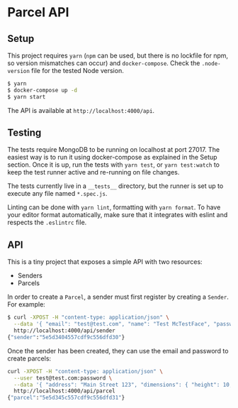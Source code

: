# Parcel API

## Setup

This project requires `yarn` (`npm` can be used, but there is no lockfile for npm, so version mismatches can occur) and `docker-compose`. Check the `.node-version` file for the tested Node version.

```bash
$ yarn
$ docker-compose up -d
$ yarn start
```

The API is available at `http://localhost:4000/api`.

## Testing

The tests require MongoDB to be running on localhost at port 27017. The easiest way is to run it using docker-compose as explained
in the Setup section. Once it is up, run the tests with `yarn test`, or `yarn test:watch` to keep the test runner active and re-running
on file changes.

The tests currently live in a `__tests__` directory, but the runner is set up to execute any file named `*.spec.js`.

Linting can be done with `yarn lint`, formatting with `yarn format`. To have your editor format automatically, make sure that it integrates
with eslint and respects the `.eslintrc` file.

## API

This is a tiny project that exposes a simple API with two resources:

* Senders
* Parcels

In order to create a `Parcel`, a sender must first register by creating a `Sender`. For example:

```bash
$ curl -XPOST -H "content-type: application/json" \
  --data '{ "email": "test@test.com", "name": "Test McTestFace", "password": "password" }' \ 
  http://localhost:4000/api/sender
{"sender":"5e5d3404557cdf9c556dfd30"}
```

Once the sender has been created, they can use the email and password to create parcels:

```bash
curl -XPOST -H "content-type: application/json" \
  --user test@test.com:password \
  --data '{ "address": "Main Street 123", "dimensions": { "height": 10, "width": 20, "depth": 15 } }' \
  http://localhost:4000/api/parcel
{"parcel":"5e5d345c557cdf9c556dfd31"}
```